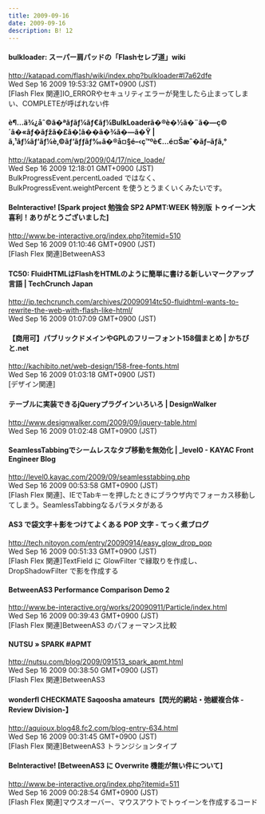 ```yaml
---
title: 2009-09-16
date: 2009-09-16
description: B! 12
---
```


#### bulkloader: スーパー肩パッドの「Flashセレブ道」wiki
http://katapad.com/flash/wiki/index.php?bulkloader#l7a62dfe<br>
Wed Sep 16 2009 19:53:32 GMT+0900 (JST)<br>
[Flash Flex 関連]IO_ERRORやセキュリティエラーが発生したら止まってしまい、COMPLETEが呼ばれない件


#### è¶…ä¾¿åˆ©ã�ªãƒ­ãƒ¼ãƒ€ãƒ¼BulkLoaderã�®è�½ã�¨ã�—ç©´ã�«ãƒ�ãƒžã�£ã�¦ã��ã�¾ã�—ã�Ÿ | ã‚¹ãƒ¼ãƒ‘ãƒ¼è‚©ãƒ‘ãƒƒãƒ‰ã�®å¤§é–‹ç™ºè€…é¤Šæˆ�ãƒ–ãƒ­ã‚°
http://katapad.com/wp/2009/04/17/nice_loade/<br>
Wed Sep 16 2009 12:18:01 GMT+0900 (JST)<br>
BulkProgressEvent.percentLoaded ではなく、BulkProgressEvent.weightPercent を使うとうまくいくみたいです。


#### BeInteractive! [Spark project 勉強会 SP2 APMT:WEEK 特別版 トゥイーン大喜利！ありがとうございました]
http://www.be-interactive.org/index.php?itemid=510<br>
Wed Sep 16 2009 01:10:46 GMT+0900 (JST)<br>
[Flash Flex 関連]BetweenAS3


#### TC50: FluidHTMLはFlashをHTMLのように簡単に書ける新しいマークアップ言語  |  TechCrunch Japan
http://jp.techcrunch.com/archives/20090914tc50-fluidhtml-wants-to-rewrite-the-web-with-flash-like-html/<br>
Wed Sep 16 2009 01:07:09 GMT+0900 (JST)<br>


#### 【商用可】パブリックドメインやGPLのフリーフォント158個まとめ | かちびと.net
http://kachibito.net/web-design/158-free-fonts.html<br>
Wed Sep 16 2009 01:03:18 GMT+0900 (JST)<br>
[デザイン関連]


#### テーブルに実装できるjQueryプラグインいろいろ | DesignWalker
http://www.designwalker.com/2009/09/jquery-table.html<br>
Wed Sep 16 2009 01:02:48 GMT+0900 (JST)<br>


#### SeamlessTabbingでシームレスなタブ移動を無効化 | _level0 - KAYAC Front Engineer Blog
http://level0.kayac.com/2009/09/seamlesstabbing.php<br>
Wed Sep 16 2009 00:53:58 GMT+0900 (JST)<br>
[Flash Flex 関連]、IEでTabキーを押したときにブラウザ内でフォーカス移動してしまう。SeamlessTabbingなるパラメタがある


#### AS3 で袋文字＋影をつけてよくある POP 文字 - てっく煮ブログ
http://tech.nitoyon.com/entry/20090914/easy_glow_drop_pop<br>
Wed Sep 16 2009 00:51:33 GMT+0900 (JST)<br>
[Flash Flex 関連]TextField に GlowFilter で縁取りを作成し、DropShadowFilter で影を作成する


#### BetweenAS3 Performance Comparison Demo 2
http://www.be-interactive.org/works/20090911/Particle/index.html<br>
Wed Sep 16 2009 00:39:43 GMT+0900 (JST)<br>
[Flash Flex 関連]BetweenAS3 のパフォーマンス比較


#### NUTSU  » SPARK #APMT
http://nutsu.com/blog/2009/091513_spark_apmt.html<br>
Wed Sep 16 2009 00:38:50 GMT+0900 (JST)<br>
[Flash Flex 関連]BetweenAS3


#### wonderfl CHECKMATE Saqoosha amateurs【閃光的網站・弛緩複合体 -Review Division-】
http://aquioux.blog48.fc2.com/blog-entry-634.html<br>
Wed Sep 16 2009 00:31:45 GMT+0900 (JST)<br>
[Flash Flex 関連]BetweenAS3 トランジションタイプ


#### BeInteractive! [BetweenAS3 に Overwrite 機能が無い件について]
http://www.be-interactive.org/index.php?itemid=511<br>
Wed Sep 16 2009 00:28:54 GMT+0900 (JST)<br>
[Flash Flex 関連]マウスオーバー、マウスアウトでトゥイーンを作成するコード


